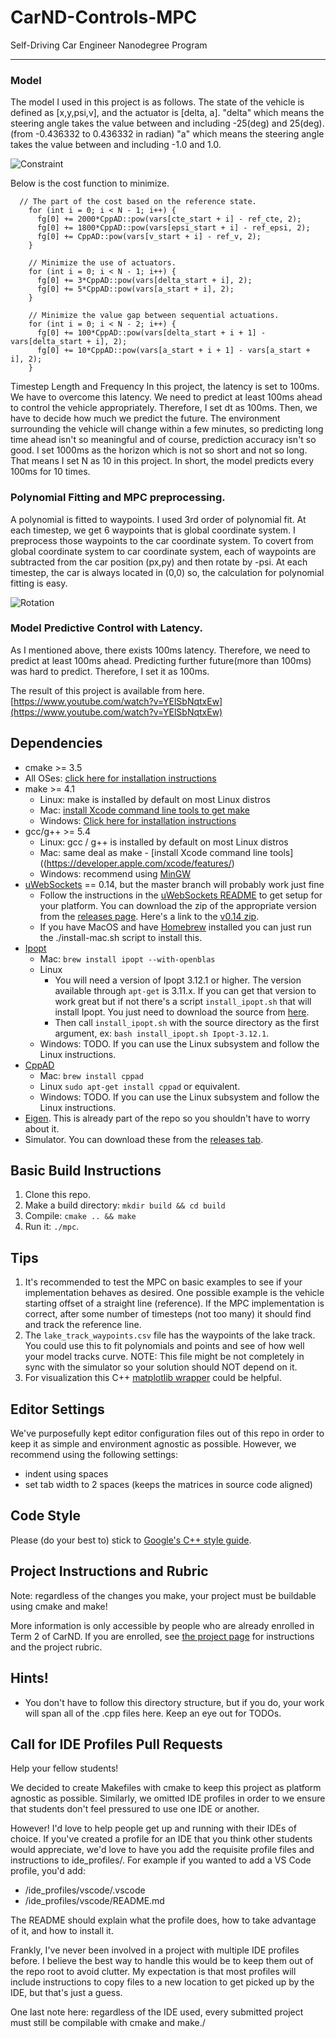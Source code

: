 # CarND-Controls-MPC
Self-Driving Car Engineer Nanodegree Program

---

### Model

The model I used in this project is as follows.
The state of the vehicle is defined as [x,y,psi,v], and the actuator is [delta, a].
"delta" which means the steering angle takes the value between and including -25(deg) and 25(deg).(from -0.436332 to 0.436332 in radian)
"a" which means the steering angle takes the value between and including -1.0 and 1.0.


![Constraint](img/constraint.png "constraint")


Below is the cost function to minimize.
```
  // The part of the cost based on the reference state.
    for (int i = 0; i < N - 1; i++) {
      fg[0] += 2000*CppAD::pow(vars[cte_start + i] - ref_cte, 2);
      fg[0] += 1800*CppAD::pow(vars[epsi_start + i] - ref_epsi, 2);
      fg[0] += CppAD::pow(vars[v_start + i] - ref_v, 2);
    }

    // Minimize the use of actuators.
    for (int i = 0; i < N - 1; i++) {
      fg[0] += 3*CppAD::pow(vars[delta_start + i], 2);
      fg[0] += 5*CppAD::pow(vars[a_start + i], 2);
    }

    // Minimize the value gap between sequential actuations.
    for (int i = 0; i < N - 2; i++) {
      fg[0] += 100*CppAD::pow(vars[delta_start + i + 1] - vars[delta_start + i], 2);
      fg[0] += 10*CppAD::pow(vars[a_start + i + 1] - vars[a_start + i], 2);
    }
```

Timestep Length and Frequency
In this project, the latency is set to 100ms. We have to overcome this latency. We need to predict at least 100ms ahead to control the vehicle appropriately.
Therefore, I set dt as 100ms. Then, we have to decide how much we predict the future. The environment surrounding the vehicle will change within a few minutes, so predicting long time ahead isn't so meaningful and of course, prediction accuracy isn't so good. I set 1000ms as the horizon which is not so short and not so long. That means I set N as 10 in this project.
In short, the model predicts every 100ms for 10 times.



### Polynomial Fitting and MPC preprocessing.
A polynomial is fitted to waypoints.
I used 3rd order of polynomial fit. At each timestep, we get 6 waypoints that is global coordinate system. I preprocess those waypoints to the car coordinate system. To covert from global coordinate system to car coordinate system, each of waypoints are subtracted from the car position (px,py) and then rotate by -psi.
At each timestep, the car is always located in (0,0) so, the calculation for polynomial fitting is easy.

![Rotation](img/rotate.png "rotate")

### Model Predictive Control with Latency.
As I mentioned above, there exists 100ms latency. Therefore, we need to predict at least 100ms ahead. Predicting further future(more than 100ms) was hard to predict. Therefore, I set it as 100ms.

The result of this project is available from here.
[https://www.youtube.com/watch?v=YElSbNqtxEw](https://www.youtube.com/watch?v=YElSbNqtxEw)

## Dependencies

* cmake >= 3.5
 * All OSes: [click here for installation instructions](https://cmake.org/install/)
* make >= 4.1
  * Linux: make is installed by default on most Linux distros
  * Mac: [install Xcode command line tools to get make](https://developer.apple.com/xcode/features/)
  * Windows: [Click here for installation instructions](http://gnuwin32.sourceforge.net/packages/make.htm)
* gcc/g++ >= 5.4
  * Linux: gcc / g++ is installed by default on most Linux distros
  * Mac: same deal as make - [install Xcode command line tools]((https://developer.apple.com/xcode/features/)
  * Windows: recommend using [MinGW](http://www.mingw.org/)
* [uWebSockets](https://github.com/uWebSockets/uWebSockets) == 0.14, but the master branch will probably work just fine
  * Follow the instructions in the [uWebSockets README](https://github.com/uWebSockets/uWebSockets/blob/master/README.md) to get setup for your platform. You can download the zip of the appropriate version from the [releases page](https://github.com/uWebSockets/uWebSockets/releases). Here's a link to the [v0.14 zip](https://github.com/uWebSockets/uWebSockets/archive/v0.14.0.zip).
  * If you have MacOS and have [Homebrew](https://brew.sh/) installed you can just run the ./install-mac.sh script to install this.
* [Ipopt](https://projects.coin-or.org/Ipopt)
  * Mac: `brew install ipopt --with-openblas`
  * Linux
    * You will need a version of Ipopt 3.12.1 or higher. The version available through `apt-get` is 3.11.x. If you can get that version to work great but if not there's a script `install_ipopt.sh` that will install Ipopt. You just need to download the source from [here](https://www.coin-or.org/download/source/Ipopt/).
    * Then call `install_ipopt.sh` with the source directory as the first argument, ex: `bash install_ipopt.sh Ipopt-3.12.1`.
  * Windows: TODO. If you can use the Linux subsystem and follow the Linux instructions.
* [CppAD](https://www.coin-or.org/CppAD/)
  * Mac: `brew install cppad`
  * Linux `sudo apt-get install cppad` or equivalent.
  * Windows: TODO. If you can use the Linux subsystem and follow the Linux instructions.
* [Eigen](http://eigen.tuxfamily.org/index.php?title=Main_Page). This is already part of the repo so you shouldn't have to worry about it.
* Simulator. You can download these from the [releases tab](https://github.com/udacity/CarND-MPC-Project/releases).



## Basic Build Instructions


1. Clone this repo.
2. Make a build directory: `mkdir build && cd build`
3. Compile: `cmake .. && make`
4. Run it: `./mpc`.

## Tips

1. It's recommended to test the MPC on basic examples to see if your implementation behaves as desired. One possible example
is the vehicle starting offset of a straight line (reference). If the MPC implementation is correct, after some number of timesteps
(not too many) it should find and track the reference line.
2. The `lake_track_waypoints.csv` file has the waypoints of the lake track. You could use this to fit polynomials and points and see of how well your model tracks curve. NOTE: This file might be not completely in sync with the simulator so your solution should NOT depend on it.
3. For visualization this C++ [matplotlib wrapper](https://github.com/lava/matplotlib-cpp) could be helpful.

## Editor Settings

We've purposefully kept editor configuration files out of this repo in order to
keep it as simple and environment agnostic as possible. However, we recommend
using the following settings:

* indent using spaces
* set tab width to 2 spaces (keeps the matrices in source code aligned)

## Code Style

Please (do your best to) stick to [Google's C++ style guide](https://google.github.io/styleguide/cppguide.html).

## Project Instructions and Rubric

Note: regardless of the changes you make, your project must be buildable using
cmake and make!

More information is only accessible by people who are already enrolled in Term 2
of CarND. If you are enrolled, see [the project page](https://classroom.udacity.com/nanodegrees/nd013/parts/40f38239-66b6-46ec-ae68-03afd8a601c8/modules/0949fca6-b379-42af-a919-ee50aa304e6a/lessons/f758c44c-5e40-4e01-93b5-1a82aa4e044f/concepts/12dd29d8-2755-4b1b-8e03-e8f16796bea8)
for instructions and the project rubric.

## Hints!

* You don't have to follow this directory structure, but if you do, your work
  will span all of the .cpp files here. Keep an eye out for TODOs.

## Call for IDE Profiles Pull Requests

Help your fellow students!

We decided to create Makefiles with cmake to keep this project as platform
agnostic as possible. Similarly, we omitted IDE profiles in order to we ensure
that students don't feel pressured to use one IDE or another.

However! I'd love to help people get up and running with their IDEs of choice.
If you've created a profile for an IDE that you think other students would
appreciate, we'd love to have you add the requisite profile files and
instructions to ide_profiles/. For example if you wanted to add a VS Code
profile, you'd add:

* /ide_profiles/vscode/.vscode
* /ide_profiles/vscode/README.md

The README should explain what the profile does, how to take advantage of it,
and how to install it.

Frankly, I've never been involved in a project with multiple IDE profiles
before. I believe the best way to handle this would be to keep them out of the
repo root to avoid clutter. My expectation is that most profiles will include
instructions to copy files to a new location to get picked up by the IDE, but
that's just a guess.

One last note here: regardless of the IDE used, every submitted project must
still be compilable with cmake and make./
